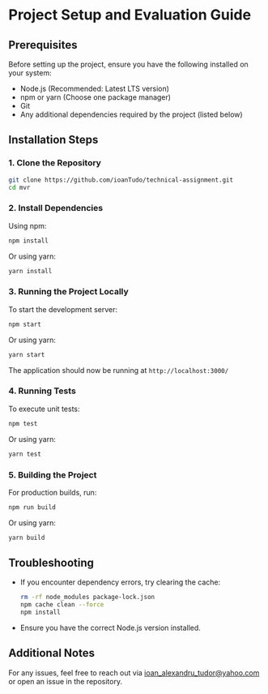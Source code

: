 # Project Setup and Evaluation Guide

## Prerequisites

Before setting up the project, ensure you have the following installed on your system:

- Node.js (Recommended: Latest LTS version)
- npm or yarn (Choose one package manager)
- Git
- Any additional dependencies required by the project (listed below)

## Installation Steps

### 1. Clone the Repository

```sh
git clone https://github.com/ioanTudo/technical-assignment.git
cd mvr
```

### 2. Install Dependencies

Using npm:

```sh
npm install
```

Or using yarn:

```sh
yarn install
```

### 3. Running the Project Locally

To start the development server:

```sh
npm start
```

Or using yarn:

```sh
yarn start
```

The application should now be running at `http://localhost:3000/`

### 4. Running Tests

To execute unit tests:

```sh
npm test
```

Or using yarn:

```sh
yarn test
```

### 5. Building the Project

For production builds, run:

```sh
npm run build
```

Or using yarn:

```sh
yarn build
```


## Troubleshooting

- If you encounter dependency errors, try clearing the cache:
  ```sh
  rm -rf node_modules package-lock.json
  npm cache clean --force
  npm install
  ```
- Ensure you have the correct Node.js version installed.

## Additional Notes

For any issues, feel free to reach out via ioan_alexandru_tudor@yahoo.com or open an issue in the repository.
